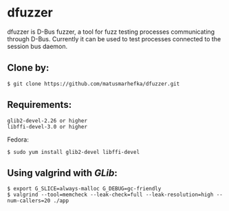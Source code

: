 dfuzzer
=======

dfuzzer is D-Bus fuzzer, a tool for fuzz testing processes communicating through D-Bus.
Currently it can be used to test processes connected to the session bus daemon.


Clone by:
--------------
    $ git clone https://github.com/matusmarhefka/dfuzzer.git


Requirements:
--------------

    glib2-devel-2.26 or higher
    libffi-devel-3.0 or higher

Fedora:

    $ sudo yum install glib2-devel libffi-devel


Using valgrind with _GLib_:
--------------
    $ export G_SLICE=always-malloc G_DEBUG=gc-friendly
    $ valgrind --tool=memcheck --leak-check=full --leak-resolution=high --num-callers=20 ./app

